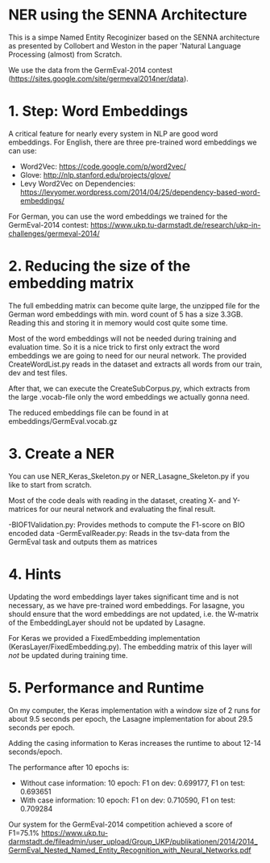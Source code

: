 # NER using the SENNA Architecture

This is a simpe Named Entity Recoginizer based on the SENNA architecture as presented by Collobert and Weston in the paper 'Natural Language Processing (almost) from Scratch.

We use the data from the GermEval-2014 contest (https://sites.google.com/site/germeval2014ner/data). 

# 1. Step: Word Embeddings
A critical feature for nearly every system in NLP are good word embeddings. For English, there are three pre-trained word embeddings we can use:
- Word2Vec: https://code.google.com/p/word2vec/
- Glove: http://nlp.stanford.edu/projects/glove/
- Levy Word2Vec on Dependencies: https://levyomer.wordpress.com/2014/04/25/dependency-based-word-embeddings/

For German, you can use the word embeddings we trained for the GermEval-2014 contest:
https://www.ukp.tu-darmstadt.de/research/ukp-in-challenges/germeval-2014/

# 2. Reducing the size of the embedding matrix
The full embedding matrix can become quite large, the unzipped file for the German word embeddings with min. word count of 5 has a size 3.3GB. Reading this and storing it in memory would cost quite some time.

Most of the word embeddings will not be needed during training and evaluation time. So it is a nice trick to first only extract the word embeddings we are going to need for our neural network.  The provided CreateWordList.py reads in the dataset and extracts all words from our train, dev and test files.

After that, we can execute the CreateSubCorpus.py, which extracts from the large .vocab-file only the word embeddings we actually gonna need.

The reduced embeddings file can be found in at embeddings/GermEval.vocab.gz

# 3. Create a NER
You can use NER_Keras_Skeleton.py or NER_Lasagne_Skeleton.py if you like to start from scratch.

Most of the code deals with reading in the dataset, creating X- and Y-matrices for our neural network and evaluating the final result.

-BIOF1Validation.py: Provides methods to compute the F1-score on BIO encoded data
-GermEvalReader.py: Reads in the tsv-data from the GermEval task and outputs them as matrices

# 4. Hints
Updating the word embeddings layer takes significant time and is not necessary, as we have pre-trained word embeddings. For lasagne, you should ensure that the word embeddings are not updated, i.e. the W-matrix of the EmbeddingLayer should not be updated by Lasagne.

For Keras we provided a FixedEmbedding implementation (KerasLayer/FixedEmbedding.py). The embedding matrix of this layer will *not* be updated during training time.

# 5. Performance and Runtime
On my computer, the Keras implementation with a window size of 2 runs for about 9.5 seconds per epoch, the Lasagne implementation for about 29.5 seconds per epoch.

Adding the casing information to Keras increases the runtime to about 12-14 seconds/epoch.

The performance after 10 epochs is:
- Without case information: 10 epoch: F1 on dev: 0.699177, F1 on test: 0.693651 
- With case information: 10 epoch: F1 on dev: 0.710590, F1 on test: 0.709284


Our system for the GermEval-2014 competition achieved a score of F1=75.1%
https://www.ukp.tu-darmstadt.de/fileadmin/user_upload/Group_UKP/publikationen/2014/2014_GermEval_Nested_Named_Entity_Recognition_with_Neural_Networks.pdf

  
